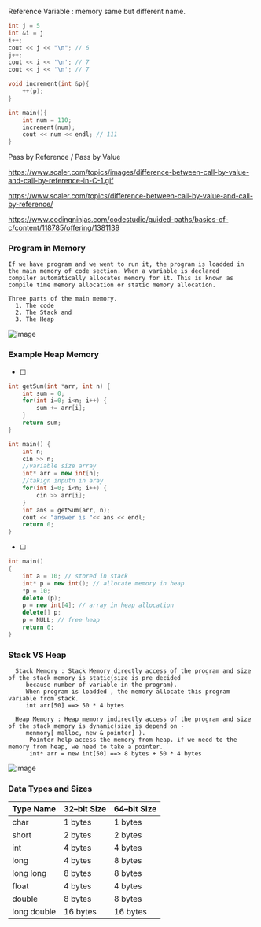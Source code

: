 
Reference Variable : memory same but different name.

```c++
int j = 5
int &i = j
i++;
cout << j << "\n"; // 6
j++;
cout << i << '\n'; // 7
cout << j << '\n'; // 7
```

```c++
void increment(int &p){
    ++(p);
}

int main(){
    int num = 110;
    increment(num);
    cout << num << endl; // 111
}
```

Pass by Reference / Pass by Value

https://www.scaler.com/topics/images/difference-between-call-by-value-and-call-by-reference-in-C-1.gif

https://www.scaler.com/topics/difference-between-call-by-value-and-call-by-reference/

https://www.codingninjas.com/codestudio/guided-paths/basics-of-c/content/118785/offering/1381139

### Program in Memory

```
If we have program and we went to run it, the program is loadded in the main memory of code section. When a variable is declared
compiler automatically allocates memory for it. This is known as compile time memory allocation or static memory allocation. 

Three parts of the main memory.
  1. The code
  2. The Stack and 
  3. The Heap
```
![image](https://user-images.githubusercontent.com/59710234/174428263-55580669-6974-4789-b176-568d772fa761.png)

### Example Heap Memory

- [ ]

```c++
int getSum(int *arr, int n) {
    int sum = 0;
    for(int i=0; i<n; i++) {
        sum += arr[i];
    } 
    return sum;
}

int main() {
    int n;
    cin >> n;
    //variable size array
    int* arr = new int[n];
    //takign inputn in aray
    for(int i=0; i<n; i++) {
        cin >> arr[i];
    }
    int ans = getSum(arr, n);
    cout << "answer is "<< ans << endl;
    return 0;
}
```

- [ ]

```c++
int main()
{
	int a = 10; // stored in stack
	int* p = new int(); // allocate memory in heap
	*p = 10;
	delete (p);
	p = new int[4]; // array in heap allocation
	delete[] p;
	p = NULL; // free heap
	return 0;
}
```

### Stack VS Heap

```
  Stack Memory : Stack Memory directly access of the program and size of the stack memory is static(size is pre decided
     because number of variable in the program).
     When program is loadded , the memory allocate this program variable from stack.
     int arr[50] ==> 50 * 4 bytes
     
  Heap Memory : Heap memory indirectly access of the program and size of the stack memory is dynamic(size is depend on -
     menmory[ malloc, new & pointer] ).
      Pointer help access the memory from heap. if we need to the memory from heap, we need to take a pointer.
      int* arr = new int[50] ==> 8 bytes + 50 * 4 bytes
```
![image](https://user-images.githubusercontent.com/59710234/174428350-61c74b75-4892-4b1d-a5da-74e4f7670a3e.png)


### Data Types and Sizes

| Type Name     | 32–bit Size   | 64–bit Size   |
| ------------- | ------------- | ------------- |
| char          |    1 bytes    |    1 bytes    |
| short         |    2 bytes    |    2 bytes    |
| int           |    4 bytes    |    4 bytes    |
| long          |    4 bytes    |    8 bytes    |
| long long     |    8 bytes    |    8 bytes    | 
| float         |    4 bytes    |    4  bytes   |
| double        |    8 bytes    |    8  bytes   |
| long double   |    16 bytes   |    16 bytes   |
